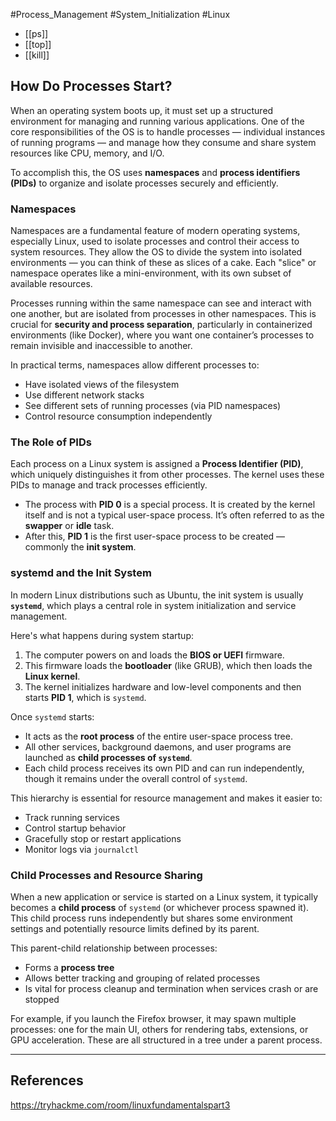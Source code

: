 #Process_Management #System_Initialization #Linux

- [[ps]] 
- [[top]]
- [[kill]]

## How Do Processes Start?

When an operating system boots up, it must set up a structured environment for managing and running various applications. One of the core responsibilities of the OS is to handle processes — individual instances of running programs — and manage how they consume and share system resources like CPU, memory, and I/O.

To accomplish this, the OS uses **namespaces** and **process identifiers (PIDs)** to organize and isolate processes securely and efficiently.

### Namespaces

Namespaces are a fundamental feature of modern operating systems, especially Linux, used to isolate processes and control their access to system resources. They allow the OS to divide the system into isolated environments — you can think of these as slices of a cake. Each "slice" or namespace operates like a mini-environment, with its own subset of available resources.

Processes running within the same namespace can see and interact with one another, but are isolated from processes in other namespaces. This is crucial for **security and process separation**, particularly in containerized environments (like Docker), where you want one container’s processes to remain invisible and inaccessible to another.

In practical terms, namespaces allow different processes to:
- Have isolated views of the filesystem
- Use different network stacks
- See different sets of running processes (via PID namespaces)
- Control resource consumption independently


### The Role of PIDs

Each process on a Linux system is assigned a **Process Identifier (PID)**, which uniquely distinguishes it from other processes. The kernel uses these PIDs to manage and track processes efficiently.

- The process with **PID 0** is a special process. It is created by the kernel itself and is not a typical user-space process. It’s often referred to as the **swapper** or **idle** task.
- After this, **PID 1** is the first user-space process to be created — commonly the **init system**.



### systemd and the Init System

In modern Linux distributions such as Ubuntu, the init system is usually **`systemd`**, which plays a central role in system initialization and service management.

Here's what happens during system startup:
1. The computer powers on and loads the **BIOS or UEFI** firmware.
2. This firmware loads the **bootloader** (like GRUB), which then loads the **Linux kernel**.
3. The kernel initializes hardware and low-level components and then starts **PID 1**, which is `systemd`.

Once `systemd` starts:
- It acts as the **root process** of the entire user-space process tree.
- All other services, background daemons, and user programs are launched as **child processes of `systemd`**.
- Each child process receives its own PID and can run independently, though it remains under the overall control of `systemd`.

This hierarchy is essential for resource management and makes it easier to:
- Track running services
- Control startup behavior
- Gracefully stop or restart applications
- Monitor logs via `journalctl`


### Child Processes and Resource Sharing

When a new application or service is started on a Linux system, it typically becomes a **child process** of `systemd` (or whichever process spawned it). This child process runs independently but shares some environment settings and potentially resource limits defined by its parent.

This parent-child relationship between processes:
- Forms a **process tree**
- Allows better tracking and grouping of related processes
- Is vital for process cleanup and termination when services crash or are stopped

For example, if you launch the Firefox browser, it may spawn multiple processes: one for the main UI, others for rendering tabs, extensions, or GPU acceleration. These are all structured in a tree under a parent process.


---

## References

https://tryhackme.com/room/linuxfundamentalspart3